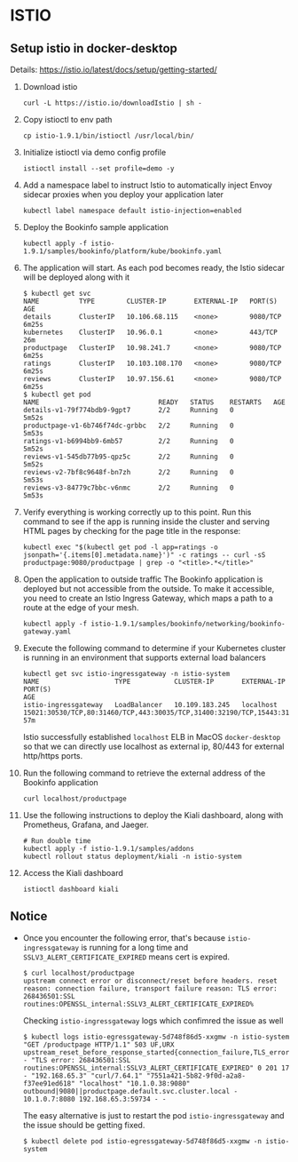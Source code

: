 # ISTIO

## Setup istio in docker-desktop
Details: https://istio.io/latest/docs/setup/getting-started/

1. Download istio

    ```
    curl -L https://istio.io/downloadIstio | sh -
    ```

2. Copy istioctl to env path

    ```
    cp istio-1.9.1/bin/istioctl /usr/local/bin/
    ```

3. Initialize istioctl via demo config profile

    ```
    istioctl install --set profile=demo -y
    ```

4. Add a namespace label to instruct Istio to automatically inject Envoy sidecar proxies when you deploy your application later

    ```
    kubectl label namespace default istio-injection=enabled
    ```

5. Deploy the Bookinfo sample application

    ```
    kubectl apply -f istio-1.9.1/samples/bookinfo/platform/kube/bookinfo.yaml
    ```

6. The application will start. As each pod becomes ready, the Istio sidecar will be deployed along with it
   
    ```
    $ kubectl get svc
    NAME          TYPE        CLUSTER-IP       EXTERNAL-IP   PORT(S)    AGE
    details       ClusterIP   10.106.68.115    <none>        9080/TCP   6m25s
    kubernetes    ClusterIP   10.96.0.1        <none>        443/TCP    26m
    productpage   ClusterIP   10.98.241.7      <none>        9080/TCP   6m25s
    ratings       ClusterIP   10.103.108.170   <none>        9080/TCP   6m25s
    reviews       ClusterIP   10.97.156.61     <none>        9080/TCP   6m25s
    $ kubectl get pod
    NAME                              READY   STATUS    RESTARTS   AGE
    details-v1-79f774bdb9-9gpt7       2/2     Running   0          5m52s
    productpage-v1-6b746f74dc-grbbc   2/2     Running   0          5m53s
    ratings-v1-b6994bb9-6mb57         2/2     Running   0          5m52s
    reviews-v1-545db77b95-qpz5c       2/2     Running   0          5m52s
    reviews-v2-7bf8c9648f-bn7zh       2/2     Running   0          5m53s
    reviews-v3-84779c7bbc-v6nmc       2/2     Running   0          5m53s
    ```

7. Verify everything is working correctly up to this point. Run this command to see if the app is running inside the cluster and serving HTML pages by checking for the page title in the response:

    ```
    kubectl exec "$(kubectl get pod -l app=ratings -o jsonpath='{.items[0].metadata.name}')" -c ratings -- curl -sS productpage:9080/productpage | grep -o "<title>.*</title>"
    ```

8. Open the application to outside traffic
The Bookinfo application is deployed but not accessible from the outside. To make it accessible, you need to create an Istio Ingress Gateway, which maps a path to a route at the edge of your mesh.

    ```
    kubectl apply -f istio-1.9.1/samples/bookinfo/networking/bookinfo-gateway.yaml
    ```

9. Execute the following command to determine if your Kubernetes cluster is running in an environment that supports external load balancers

    ```
    kubectl get svc istio-ingressgateway -n istio-system
    NAME                   TYPE           CLUSTER-IP       EXTERNAL-IP   PORT(S)                                                                      AGE
    istio-ingressgateway   LoadBalancer   10.109.183.245   localhost     15021:30530/TCP,80:31460/TCP,443:30035/TCP,31400:32190/TCP,15443:31590/TCP   57m
    ```
    Istio successfully established `localhost` ELB in MacOS `docker-desktop` so that we can directly use localhost as external ip, 80/443 for external http/https ports.

10. Run the following command to retrieve the external address of the Bookinfo application

    ```
    curl localhost/productpage
    ```

11. Use the following instructions to deploy the Kiali dashboard, along with Prometheus, Grafana, and Jaeger.

    ```
    # Run double time
    kubectl apply -f istio-1.9.1/samples/addons
    kubectl rollout status deployment/kiali -n istio-system
    ```

12. Access the Kiali dashboard

    ```
    istioctl dashboard kiali
    ```

## Notice

- Once you encounter the following error, that's because `istio-ingressgateway` is running for a long time and `SSLV3_ALERT_CERTIFICATE_EXPIRED` means cert is expired.

    ```
    $ curl localhost/productpage
    upstream connect error or disconnect/reset before headers. reset reason: connection failure, transport failure reason: TLS error: 268436501:SSL routines:OPENSSL_internal:SSLV3_ALERT_CERTIFICATE_EXPIRED%
    ```

    Checking `istio-ingressgateway` logs which confimred the issue as well

    ```
    $ kubectl logs istio-egressgateway-5d748f86d5-xxgmw -n istio-system
    "GET /productpage HTTP/1.1" 503 UF,URX upstream_reset_before_response_started{connection_failure,TLS_error:_268436501:SSL_routines:OPENSSL_internal:SSLV3_ALERT_CERTIFICATE_EXPIRED} - "TLS error: 268436501:SSL routines:OPENSSL_internal:SSLV3_ALERT_CERTIFICATE_EXPIRED" 0 201 17 - "192.168.65.3" "curl/7.64.1" "7551a421-5b82-9f0d-a2a8-f37ee91ed618" "localhost" "10.1.0.38:9080" outbound|9080||productpage.default.svc.cluster.local - 10.1.0.7:8080 192.168.65.3:59734 - -
    ```

    The easy alternative is just to restart the pod `istio-ingressgateway` and the issue should be getting fixed.

    ```
    $ kubectl delete pod istio-egressgateway-5d748f86d5-xxgmw -n istio-system
    ```
